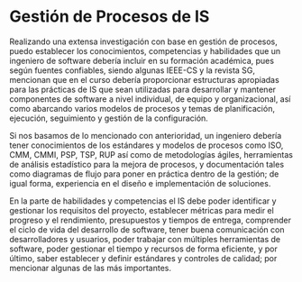 # Gestión de Procesos de IS

Realizando una extensa investigación con base en gestión de procesos, puedo establecer los conocimientos, competencias y habilidades que un ingeniero de software debería incluir en su formación académica, pues según fuentes confiables, siendo algunas IEEE-CS y la revista SG, mencionan que en el curso debería proporcionar estructuras apropiadas para las prácticas de IS que sean utilizadas para desarrollar y mantener componentes de software a nivel individual, de equipo y organizacional, así como abarcando varios modelos de procesos y temas de planificación, ejecución, seguimiento y gestión de la configuración. 

Si nos basamos de lo mencionado con anterioridad, un ingeniero debería tener conocimientos de los estándares y modelos de procesos como ISO, CMM, CMMI, PSP, TSP, RUP así como de metodologías ágiles, herramientas de análisis estadístico para la mejora de procesos, y documentación tales como diagramas de flujo para poner en práctica dentro de la gestión; de igual forma, experiencia en el diseño e implementación de soluciones. 

En la parte de habilidades y competencias el IS debe poder identificar y gestionar los requisitos del proyecto, establecer métricas para medir el progreso y el rendimiento, presupuestos y tiempos de entrega, comprender el ciclo de vida del desarrollo de software, tener buena comunicación con desarrolladores y usuarios, poder trabajar con múltiples herramientas de software, poder gestionar el tiempo y recursos de forma eficiente, y por último, saber establecer y definir estándares y controles de calidad; por mencionar algunas de las más importantes. 
